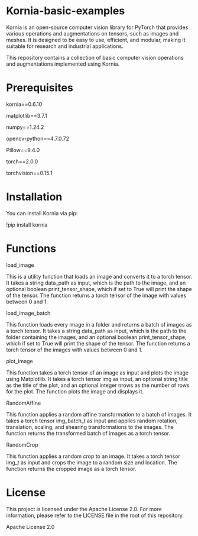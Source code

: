 # Kornia-basic-examples

Kornia is an open-source computer vision library for PyTorch that provides various operations and augmentations on tensors, such as images and meshes. It is designed to be easy to use, efficient, and modular, making it suitable for research and industrial applications.

This repository contains a collection of basic computer vision operations and augmentations implemented using Kornia.

# Prerequisites

kornia==0.6.10

matplotlib==3.7.1

numpy==1.24.2

opencv-python==4.7.0.72

Pillow==9.4.0

torch==2.0.0

torchvision==0.15.1

# Installation

You can install Kornia via pip:

!pip install kornia

# Functions

load_image

This is a utility function that loads an image and converts it to a torch tensor. It takes a string data_path as input, which is the path to the image, and an optional boolean print_tensor_shape, which if set to True will print the shape of the tensor. The function returns a torch tensor of the image with values between 0 and 1.

load_image_batch

This function loads every image in a folder and returns a batch of images as a torch tensor. It takes a string data_path as input, which is the path to the folder containing the images, and an optional boolean print_tensor_shape, which if set to True will print the shape of the tensor. The function returns a torch tensor of the images with values between 0 and 1.

plot_image

This function takes a torch tensor of an image as input and plots the image using Matplotlib. It takes a torch tensor img as input, an optional string title as the title of the plot, and an optional integer nrows as the number of rows for the plot. The function plots the image and displays it.

RandomAffine

This function applies a random affine transformation to a batch of images. It takes a torch tensor img_batch_t as input and applies random rotation, translation, scaling, and shearing transformations to the images. The function returns the transformed batch of images as a torch tensor.

RandomCrop

This function applies a random crop to an image. It takes a torch tensor img_t as input and crops the image to a random size and location. The function returns the cropped image as a torch tensor.

# License

This project is licensed under the Apache License 2.0. For more information, please refer to the LICENSE file in the root of this repository.

Apache License 2.0
